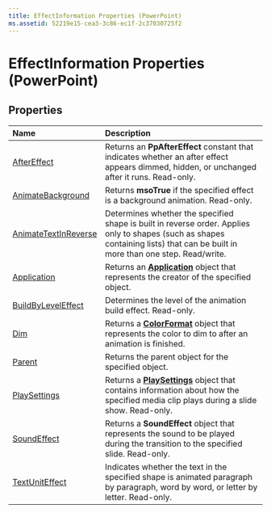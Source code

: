 ```yaml
---
title: EffectInformation Properties (PowerPoint)
ms.assetid: 52219e15-cea3-3c86-ec1f-2c37030725f2
---
```



# EffectInformation Properties (PowerPoint)

## Properties



|**Name**|**Description**|
|:-----|:-----|
|[AfterEffect](effectinformation-aftereffect-property-powerpoint.md)|Returns an  **PpAfterEffect** constant that indicates whether an after effect appears dimmed, hidden, or unchanged after it runs. Read-only.|
|[AnimateBackground](effectinformation-animatebackground-property-powerpoint.md)|Returns  **msoTrue** if the specified effect is a background animation. Read-only.|
|[AnimateTextInReverse](effectinformation-animatetextinreverse-property-powerpoint.md)|Determines whether the specified shape is built in reverse order. Applies only to shapes (such as shapes containing lists) that can be built in more than one step. Read/write.|
|[Application](effectinformation-application-property-powerpoint.md)|Returns an  **[Application](application-object-powerpoint.md)** object that represents the creator of the specified object.|
|[BuildByLevelEffect](effectinformation-buildbyleveleffect-property-powerpoint.md)|Determines the level of the animation build effect. Read-only.|
|[Dim](effectinformation-dim-property-powerpoint.md)|Returns a  **[ColorFormat](colorformat-object-powerpoint.md)** object that represents the color to dim to after an animation is finished.|
|[Parent](effectinformation-parent-property-powerpoint.md)|Returns the parent object for the specified object.|
|[PlaySettings](effectinformation-playsettings-property-powerpoint.md)|Returns a  **[PlaySettings](playsettings-object-powerpoint.md)** object that contains information about how the specified media clip plays during a slide show. Read-only.|
|[SoundEffect](effectinformation-soundeffect-property-powerpoint.md)|Returns a  **SoundEffect** object that represents the sound to be played during the transition to the specified slide. Read-only.|
|[TextUnitEffect](effectinformation-textuniteffect-property-powerpoint.md)|Indicates whether the text in the specified shape is animated paragraph by paragraph, word by word, or letter by letter. Read-only.|

